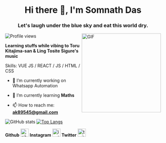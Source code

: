 <h1 align="center">Hi there 👋, I'm Somnath Das</h1>
<h3 align="center">Let's laugh under the blue sky and eat this world dry.</h3>

<img align="right" alt="GIF" height="256px" src="https://www.moshimoshi-nippon.jp/wp/wp-content/uploads/2019/03/ce2c5d872439fecd6a0eead73628db8f.jpg" />

![Profile views](https://gpvc.arturio.dev/SomnathDas)  

**Learning stuffs while vibing to Toru Kitajima-san & Ling Tosite Sigure's music**

Skills: VUE JS / REACT / JS / HTML / CSS

- 🔭 I’m currently working on Whatsapp Automation

- 🌱 I’m currently learning **Maths** 

- 📫 How to reach me: **ak89545@gmail.com** 


![GitHub stats](https://github-readme-stats.vercel.app/api?username=SomnathDas&show_icons=true)  [![Top Langs](https://github-readme-stats.vercel.app/api/top-langs/?username=SomnathDas)](https://github.com/anuraghazra/github-readme-stats)

**Github** [<img src='https://cdn.jsdelivr.net/npm/simple-icons@3.0.1/icons/github.svg' alt='github' height='26'>](https://github.com/SomnathDas)  **Instagram** [<img src='https://cdn.jsdelivr.net/npm/simple-icons@3.0.1/icons/instagram.svg' alt='instagram' height='26'>](https://www.instagram.com/samurai3247/)  **Twitter** [<img src='https://cdn.jsdelivr.net/npm/simple-icons@3.0.1/icons/twitter.svg' alt='twitter' height='26'>](https://twitter.com/aksd3247)  


